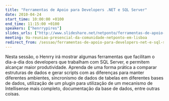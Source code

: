 ```yaml
---
title: "Ferramentas de Apoio para Developers .NET e SQL Server"
date: 2010-04-24
start_time: 10:00:00 +0100
end_time: 11:15:00 +0100
speakers: ["henrrypires"]
slides_urls: ["http://www.slideshare.net/netponto/ferramentas-de-apoio-para-developers-net-e-sql-server"]
meeting: 9a-reuniao-presencial-da-comunidade-netponto-em-lisboa
redirect_from: /sessao/ferramentas-de-apoio-para-developers-net-e-sql-server/
---
```

Nesta sessão, o Henrry irá mostrar algumas ferramentas que facilitam o dia-a-dia dos developers que trabalham com SQL Server, e permitem alcançar maior produtividade. Aprenda de uma forma prática a comparar estruturas de dados e gerar scripts com as diferenças para manter diferentes ambientes, sincronismo de dados de tabelas em diferentes bases de dados, utilização de um plugin para utilização de um mecanismo de Intellisense mais completo, documentação da base de dados, entre outras coisas.

